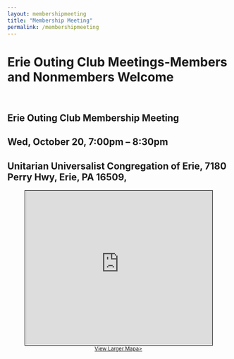 ```yaml
---
layout: membershipmeeting
title: "Membership Meeting"
permalink: /membershipmeeting
---
```

 

# Erie Outing Club Meetings-Members and Nonmembers Welcome<br><br>   

## **Erie Outing Club Membership Meeting**<br>

## **Wed, October 20, 7:00pm – 8:30pm**<br>
## **Unitarian Universalist Congregation of Erie, 7180 Perry Hwy, Erie, PA 16509,**<br>
<center><iframe width="425" height="350" frameborder="0" scrolling="no" marginheight="0" marginwidth="0" src="https://www.openstreetmap.org/export/embed.html?bbox=-80.05208373069765%2C42.07305345524138%2C-80.03793239593507%2C42.079886130047754&amp;layer=mapnik&amp;marker=42.0764698845988%2C-80.04500806331635" style="border: 1px solid black"></iframe><br/><small><a href="https://www.openstreetmap.org/?mlat=42.07647&amp;mlon=-80.04501#map=17/42.07647/-80.04501&amp;layers=N">View Larger Map</</center>a></small>


  
  
  

 







  

